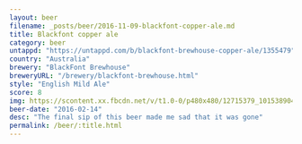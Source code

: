 ```yaml
---
layout: beer
filename: _posts/beer/2016-11-09-blackfont-copper-ale.md
title: Blackfont copper ale
category: beer
untappd: "https://untappd.com/b/blackfont-brewhouse-copper-ale/1355479"
country: "Australia"
brewery: "BlackFont Brewhouse"
breweryURL: "/brewery/blackfont-brewhouse.html"
style: "English Mild Ale"
score: 8
img: https://scontent.xx.fbcdn.net/v/t1.0-0/p480x480/12715379_10153890419508745_5707512389210281014_n.jpg?_nc_cat=102&_nc_ht=scontent.xx&oh=87eba9440f8844c9ab17fad1275b5f57&oe=5CAB1EC2
beer-date: "2016-02-14"
desc: "The final sip of this beer made me sad that it was gone"
permalink: /beer/:title.html
---
```

